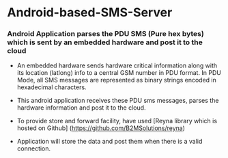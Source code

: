 # Android-based-SMS-Server

### Android Application parses the PDU SMS (Pure hex bytes) which is sent by an embedded hardware and post it to the cloud

* An embedded hardware sends hardware critical information along with its location (latlong) info to a central GSM number in PDU format. In PDU Mode, all SMS messages are represented as binary strings encoded in hexadecimal characters.

* This android application receives these PDU sms messages, parses the hardware information and post it to the cloud. 

* To provide store and forward facility, have used [Reyna library which is hosted on Github] (https://github.com/B2MSolutions/reyna) 

* Application will store the data and post them when there is a valid connection.
